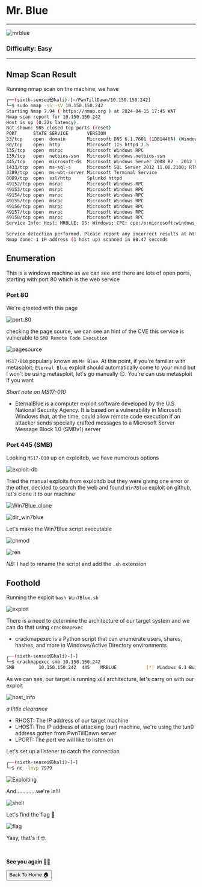 # Mr. Blue

***
![mrblue](https://github.com/sixth-sensei/sixth-sensei.github.io/assets/31647166/fb9e9ef6-9491-46f0-bfe4-f5d7f1eb79fa)

### Difficulty: Easy

***

## Nmap Scan Result

Running nmap scan on the machine, we have

```bash
┌──(sixth-sensei㉿kali)-[~/PwnTillDawn/10.150.150.242]
└─$ sudo nmap -sS -sV 10.150.150.242
Starting Nmap 7.94 ( https://nmap.org ) at 2024-04-15 17:45 WAT
Nmap scan report for 10.150.150.242
Host is up (0.22s latency).
Not shown: 985 closed tcp ports (reset)
PORT      STATE SERVICE       VERSION
53/tcp    open  domain        Microsoft DNS 6.1.7601 (1DB1446A) (Windows Server 2008 R2 SP1)
80/tcp    open  http          Microsoft IIS httpd 7.5
135/tcp   open  msrpc         Microsoft Windows RPC
139/tcp   open  netbios-ssn   Microsoft Windows netbios-ssn
445/tcp   open  microsoft-ds  Microsoft Windows Server 2008 R2 - 2012 microsoft-ds (workgroup: WORKGROUP)
1433/tcp  open  ms-sql-s      Microsoft SQL Server 2012 11.00.2100; RTM
3389/tcp  open  ms-wbt-server Microsoft Terminal Service
8089/tcp  open  ssl/http      Splunkd httpd
49152/tcp open  msrpc         Microsoft Windows RPC
49153/tcp open  msrpc         Microsoft Windows RPC
49154/tcp open  msrpc         Microsoft Windows RPC
49155/tcp open  msrpc         Microsoft Windows RPC
49156/tcp open  msrpc         Microsoft Windows RPC
49157/tcp open  msrpc         Microsoft Windows RPC
49158/tcp open  msrpc         Microsoft Windows RPC
Service Info: Host: MRBLUE; OS: Windows; CPE: cpe:/o:microsoft:windows_server_2008:r2:sp1, cpe:/o:microsoft:windows

Service detection performed. Please report any incorrect results at https://nmap.org/submit/ .
Nmap done: 1 IP address (1 host up) scanned in 80.47 seconds    

```

## Enumeration

This is a windows machine as we can see and there are lots of open ports, starting with port 80 which is the web service

### Port 80

We're greeted with this page

![port_80](https://github.com/sixth-sensei/sixth-sensei.github.io/assets/31647166/dfc4d972-14f3-482e-bb0c-0b43eb91a9f5)

checking the page source, we can see an hint of the CVE this service is vulnerable to `SMB Remote Code Execution`

![pagesource](https://github.com/sixth-sensei/sixth-sensei.github.io/assets/31647166/fb6a1446-e4a9-466f-9b03-72bb15c826ff)

`MS17-010` popularly known as `Mr Blue`. At this point, if you're familiar with metasploit; `Eternal Blue` exploit should automatically come to your mind but I won't be using metasploit, let's go manually 😉. You're can use metasploit if you want

_Short note on MS17-010_

- EternalBlue is a computer exploit software developed by the U.S. National Security Agency. It is based on a vulnerability in Microsoft Windows that, at the time, could allow remote code execution if an attacker sends specially crafted messages to a Microsoft Server Message Block 1.0 (SMBv1) server

### Port 445 (SMB)

Looking `MS17-010` up on exploitdb, we have numerous options

![exploit-db](https://github.com/sixth-sensei/sixth-sensei.github.io/assets/31647166/2be0259d-2857-4227-97c9-8f7b510f30e1)

Tried the manual exploits from exploitdb but they were giving one error or the other, decided to search the web and found `Win7Blue` exploit on github, let's clone it to our machine

![Win7Blue_clone](https://github.com/sixth-sensei/sixth-sensei.github.io/assets/31647166/034b3ae0-57ee-449a-9d80-cbd3d3111599)

![dir_win7blue](https://github.com/sixth-sensei/sixth-sensei.github.io/assets/31647166/9e6a7c71-a59b-46d1-bc68-1cf354ee8ad5)

Let's make the Win7Blue script executable 

![chmod](https://github.com/sixth-sensei/sixth-sensei.github.io/assets/31647166/4df2cf31-e996-4f98-82f1-4f95368a4fef)

![ren](https://github.com/sixth-sensei/sixth-sensei.github.io/assets/31647166/6ac4b811-7020-4081-b4ed-6f8e78504c00)

_NB:_ I had to rename the script and add the `.sh` extension


## Foothold

Running the exploit `bash Win7Blue.sh`

![exploit](https://github.com/sixth-sensei/sixth-sensei.github.io/assets/31647166/db03bdee-f740-47a4-86b4-85c9bc2cd862)

There is a need to determine the architecture of our target system and we can do that using `crackmapexec`

- crackmapexec is a Python script that can enumerate users, shares, hashes, and more in Windows/Active Directory environments.

```bash
┌──(sixth-sensei㉿kali)-[~]
└─$ crackmapexec smb 10.150.150.242
SMB         10.150.150.242  445    MRBLUE           [*] Windows 6.1 Build 7601 x64 (name:MRBLUE) (domain:MrBlue) (signing:False) (SMBv1:False)

```
As we can see, our target is running `x64` architecture, let's carry on with our exploit

![host_info](https://github.com/sixth-sensei/sixth-sensei.github.io/assets/31647166/08c5b371-97d9-428f-bcf8-dbcbbcf011a4)

_a little clearance_

- RHOST: The IP address of our target machine
- LHOST: The IP address of attacking (our) machine, we're using the tun0 address gotten from PwnTillDawn server
- LPORT: The port we will like to listen on

Let's set up a listener to catch the connection

```bash
┌──(sixth-sensei㉿kali)-[~]
└─$ nc -lnvp 7979
```
![Exploiting](https://external-content.duckduckgo.com/iu/?u=https%3A%2F%2Fmedia.tenor.co%2Fimages%2Fd5da666a1dabd19856f4e911b2ed613e%2Fraw&f=1&nofb=1&ipt=eb294506ccdf34252d616437578006783a84e806cfc5052bbf291384b238de36&ipo=images)

And.............we're in!!!

![shell](https://github.com/sixth-sensei/sixth-sensei.github.io/assets/31647166/09492d63-3386-4675-b875-dec8f5811f96)

Let's find the flag 🏁

![flag](https://github.com/sixth-sensei/sixth-sensei.github.io/assets/31647166/5b33eba3-7625-48c6-a460-2a455366d9e8)

Yaay, that's it 🤓.


<br>

**See you again 👋🏽**


<button onclick="window.location.href='https://sixth-sensei.github.io';">Back To Home 🏠</button>



